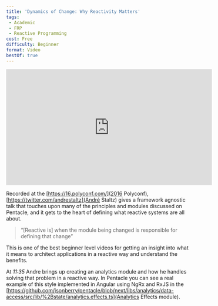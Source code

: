 ```yaml
---
title: 'Dynamics of Change: Why Reactivity Matters'
tags:
 - Academic
 - FRP
 - Reactive Programming
cost: Free
difficulty: Beginner
format: Video
bestOf: true
---
```

<iframe width="560" height="315" src="https://www.youtube.com/embed/v68ppDlvHqs" frameborder="0" allow="accelerometer; autoplay; encrypted-media; gyroscope; picture-in-picture" allowfullscreen></iframe>

Recorded at the [https://16.polyconf.com/](2016 Polyconf), [https://twitter.com/andrestaltz](André Staltz) gives a framework agnostic talk that touches upon many of the principles and modules discussed on Pentacle, and it gets to the heart of defining what reactive systems are all about.

> “[Reactive is] when the module being changed is responsible for defining that change” 

This is one of the best beginner level videos for getting an insight into what it means to architect applications in a reactive way and understand the benefits.

At *11:35* Andre brings up creating an analytics module and how he handles solving that problem in a reactive way. In Pentacle you can see a real example of this style implemented in Angular using NgRx and RxJS in the [https://github.com/jsonberry/pentacle/blob/next/libs/analytics/data-access/src/lib/%2Bstate/analytics.effects.ts](Analytics Effects module).